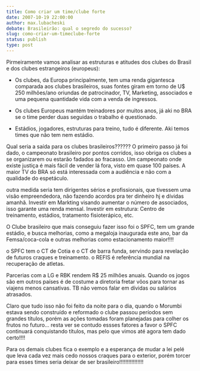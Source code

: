 ```yaml
---
title: Como criar um time/clube forte
date: 2007-10-19 22:00:00
author: max.lubacheski
debate: Brasileirão: qual o segredo do sucesso?
slug: como-criar-um-timeclube-forte
status: publish 
type: post
---
```


Pirmeiramente vamos analisar as estruturas e atitudes dos clubes do Brasil e dos clubes estrangeiros (europeus):  

- Os clubes, da Europa principalmente, tem uma renda gigantesca comparada aos clubes brasileiros, suas fontes giram em torno de U$ 250 milhões/ano oriundas de patrocinador, TV, Marketing, associados e uma pequena quantidade vida com a venda de ingressos.  

- Os clubes Europeus mantém treinadores por muitos anos, já aki no BRA se o time perder duas seguidas o trabalho é questionado.  

- Estádios, jogadores, estruturas para treino, tudo é diferente. Aki temos times que não tem nem estádio.  

Qual seria a saída para os clubes brasileiros?????? O primeiro passo já foi dado, o campeonato brasileiro por pontos corridos, isso obriga os clubes a se organizarem ou estarão fadados ao fracasso. Um campeonato onde existe justiça é mais fácil de vender lá fora, visto em quase 100 países. A maior TV do BRA só está interessada com a audiência e não com a qualidade do espetáculo.   

outra medida seria tem dirigentes sérios e profissionais, que tivessem uma visão empreendedora, não fazendo acordos pra ter dinheiro hj e dívidas amanhã. Investir em Markting visando aumentar o número de associados, isso garante uma renda mensal. Investir em estrutura: Centro de treinamento, estádios, tratamento fisioterápico, etc.  

O Clube brasileiro que mais conseguiu fazer isso foi o SPFC, tem um grande estádio, e busca melhorias, como a megaloja inaugurada este ano, bar da Femsa/coca-cola e outras melhorias como estacionamento maior!!!!  

o SPFC tem o CT de Cotia e o CT de barra funda, servindo para revelação de futuros craques e treinamento. o REFIS é referência mundial na recuperação de atletas.  

Parcerias com a LG e RBK rendem R$ 25 milhões anuais. Quando os jogos são em outros países é de costume a diretoria fretar vôos para tornar as viajens menos cansativas. TB não vemos falar em dívidas ou salários atrasados.  

Claro que tudo isso não foi feito da noite para o dia, quando o Morumbi estava sendo construído e reformado o clube passou períodos sem grandes títulos, porém as ações tomadas foram planejadas para colher os frutos no futuro... resta ver se contudo essses fatores a favor o SPFC continuará conquistando títulos, mas pelo que vimos até agora tem dado certo!!!!  

Para os demais clubes fica o exemplo e a esperança de mudar a lei pelé que leva cada vez mais cedo nossos craques para o exterior, porém torcer para esses times seria deixar de ser brasileiro!!!!!!!!!!!!!!!!
